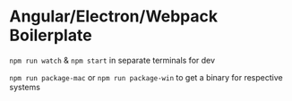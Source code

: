 # Angular/Electron/Webpack Boilerplate

`npm run watch` & `npm start` in separate terminals for dev

`npm run package-mac` or `npm run package-win` to get a binary for respective systems
